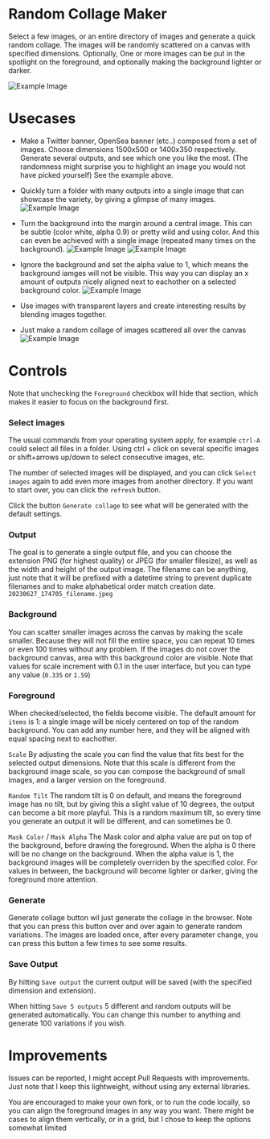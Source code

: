 Random Collage Maker
================
Select a few images, or an entire directory of images and generate a quick random collage.
The images will be randomly scattered on a canvas with specified dimensions.
Optionally, One or more images can be put in the spotlight on the foreground, and optionally making the background lighter or darker.

![Example Image](examples/astrattas_1500x500.jpeg)

# Usecases

- Make a Twitter banner, OpenSea banner (etc..) composed from a set of images. Choose dimensions 1500x500 or 1400x350 respectively. Generate several outputs, and see which one you like the most. (The randomness might surprise you to highlight an image you would not have picked yourself)
See the example above.

- Quickly turn a folder with many outputs into a single image that can showcase the variety, by giving a glimpse of many images.
![Example Image](examples/attraction.jpeg)

- Turn the background into the margin around a central image. This can be subtle (color white, alpha 0.9) or pretty wild and using color. And this can even be achieved with a single image (repeated many times on the background).
![Example Image](examples/bw_with_red_bg.jpeg)
![Example Image](examples/plots.jpeg)

- Ignore the background and set the alpha value to 1, which means the background iamges will not be visible.
This way you can display an x amount of outputs nicely aligned next to eachother on a selected background color.
![Example Image](examples/layers.jpeg)

- Use images with transparent layers and create interesting results by blending images together.

- Just make a random collage of images scattered all over the canvas
![Example Image](examples/vacation_photos.jpeg)


# Controls
Note that unchecking the `Foreground` checkbox will hide that section, which makes it easier to focus on the background first.

### Select images
The usual commands from your operating system apply, for example `ctrl-A` could select all files in a folder.
Using ctrl + click on several specific images or shift+arrows up/down to select consecutive images, etc.

The number of selected images will be displayed, and you can click `Select images` again to add even more images from another directory.
If you want to start over, you can click the `refresh` button.

Click the button `Generate collage` to see what will be generated with the default settings.

### Output 
The goal is to generate a single output file, and you can choose the extension PNG (for highest quality) or JPEG (for smaller filesize), as well as the width and height of the output image. 
The filename can be anything, just note that it will be prefixed with a datetime string to prevent duplicate filenames and to make alphabetical order match creation date. `20230627_174705_filename.jpeg`

### Background
You can scatter smaller images across the canvas by making the scale smaller. 
Because they will not fill the entire space, you can repeat 10 times or even 100 times without any problem.
If the images do not cover the background canvas, area with this background color are visible.
Note that values for scale increment with 0.1 in the user interface, but you can type any value (`0.335` or `1.59`)

### Foreground 
When checked/selected, the fields become visible. The default amount for `items` is 1: a single image will be nicely centered on top of the random background. 
You can add any number here, and they will be aligned with equal spacing next to eachother.

`Scale` By adjusting the scale you can find the value that fits best for the selected output dimensions. Note that this scale is different from the background image scale, so you can compose the background of small images, and a larger version on the foreground.

`Random Tilt` The random tilt is 0 on default, and means the foreground image has no tilt, but by giving this a slight value of 10 degrees, the output can become a bit more playful. 
This is a random maximum tilt, so every time you generate an output it will be different, and can sometimes be 0.

`Mask Color` / `Mask Alpha` The Mask color and alpha value are put on top of the background, before drawing the foreground. 
When the alpha is 0 there will be no change on the background. When the alpha value is 1, the background images will be completely overriden by the specified color. 
For values in between, the background will become lighter or darker, giving the foreground more attention.


### Generate
Generate collage button wil just generate the collage in the browser. Note that you can press this button over and over again to generate random variations.
The images are loaded once, after every parameter change, you can press this button a few times to see some results.


### Save Output
By hitting `Save output` the current output will be saved (with the specified dimension and extension).

When hitting `Save 5 outputs` 5 different and random outputs will be generated automatically. You can change this number to anything and generate 100 variations if you wish.


# Improvements
Issues can be reported, I might accept Pull Requests with improvements. Just note that I keep this lightweight, without using any external libraries.

You are encouraged to make your own fork, or to run the code locally, so you can align the foreground images in any way you want. There might be cases to align them vertically, or in a grid, but I chose to keep the options somewhat limited 
